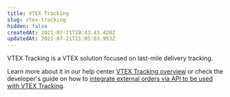 ```yaml
---
title: VTEX Tracking
slug: vtex-tracking
hidden: false
createdAt: 2021-07-21T20:43:43.420Z
updatedAt: 2021-07-21T21:05:03.953Z
---
```


VTEX Tracking is a VTEX solution focused on last-mile delivery tracking.

Learn more about it in our help center [VTEX Tracking overview](https://help.vtex.com/en/tutorial/vtex-tracking-overview--1uDRquVudbPuoK05MtbZGh#) or check the developer's guide on how to [integrate external orders via API to be used with VTEX Tracking](https://developers.vtex.com/vtex-rest-api/docs/integrating-external-orders-via-api-to-be-used-with-vtex-tracking).
